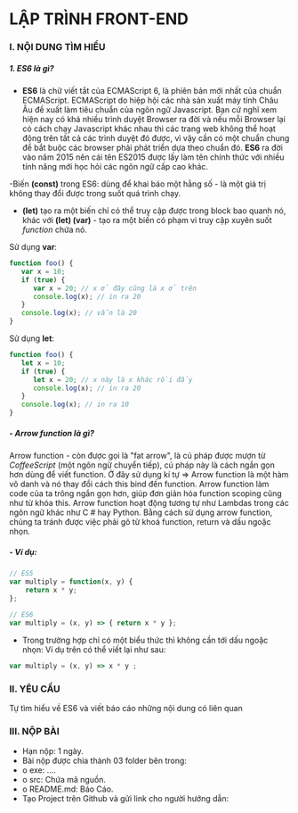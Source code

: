 
# LẬP TRÌNH  FRONT-END

### I. NỘI DUNG TÌM HIỂU

##### 1. ES6 là gì?

 - **ES6** là chữ viết tắt của ECMAScript 6, là phiên bản mới nhất của chuẩn ECMAScript. ECMAScript do hiệp hội các nhà sản xuất máy tính Châu Âu đề xuất làm tiêu chuẩn của ngôn ngữ Javascript. Bạn cứ nghĩ xem hiện nay có khá nhiều trình duyệt Browser ra đời và nếu mỗi Browser lại có cách chạy Javascript khác nhau thì các trang web không thể hoạt động trên tất cả các trình duyệt đó được, vì vậy cần có một chuẩn chung để bắt buộc các browser phải phát triển dựa theo chuẩn đó.
  **ES6** ra đời vào năm 2015 nên cái tên ES2015 được lấy làm tên chính thức với nhiều tính năng mới học hỏi các ngôn ngữ cấp cao khác.

 -Biến **(const)** trong ES6: dùng để khai báo một hằng số - là một giá trị không thay đổi được trong suốt quá trình chạy.
 - **(let)** tạo ra một biến chỉ có thể truy cập được trong block bao quanh nó, khác với **(let) (var)** - tạo ra một biến có phạm vi truy cập xuyên suốt *function* chứa nó.

  Sử dụng **var**:

```javascript
function foo() {
   var x = 10;
   if (true) {
      var x = 20; // x ở đây cũng là x ở trên
      console.log(x); // in ra 20
   }
   console.log(x); // vẫn là 20
}
```
  Sử dụng **let**:

```javascript
function foo() {
   let x = 10;
   if (true) {
      let x = 20; // x này là x khác rồi đấy
      console.log(x); // in ra 20
   }
   console.log(x); // in ra 10
}
```

##### - Arrow function là gì?
 Arrow function - còn được gọi là "fat arrow", là cú pháp được mượn từ *CoffeeScript* (một ngôn ngữ chuyển tiếp), cú pháp này là cách ngắn gọn hơn dùng để viết function. Ở đây sử dụng kí tự => Arrow function là một hàm vô danh và nó thay đổi cách this bind đến function. Arrow function làm code của ta trông ngắn gọn hơn, giúp đơn giản hóa function scoping cũng như từ khóa this. Arrow function hoạt động tương tự như Lambdas trong các ngôn ngữ khác như C # hay Python. Bằng cách sử dụng arrow function, chúng ta tránh được việc phải gõ từ khoá function, return và dấu ngoặc nhọn.

##### -	Ví dụ:

```javascript
// ES5 
var multiply = function(x, y) {
    return x * y;
}; 
 
// ES6 
var multiply = (x, y) => { return x * y };
```

- Trong trường hợp chỉ có một biểu thức thì không cần tới dấu ngoặc nhọn: Ví dụ trên có thể viết lại như sau:
```javascript
var multiply = (x, y) => x * y ;
```

### II.	YÊU CẦU
Tự tìm hiểu về ES6 và viết báo cáo những nội dung có liên quan

### III.	NỘP BÀI

 -	Hạn nộp:  1 ngày.
 -	Bài nộp được chia thành 03 folder bên trong:
 - o	exe: ….
 - o	src: Chứa mã nguồn. 
 - o	README.md: Báo Cáo.
 -	Tạo Project trên Github và gửi link cho người hướng dẫn:
